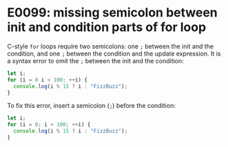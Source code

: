 # E0099: missing semicolon between init and condition parts of for loop

C-style `for` loops require two semicolons: one `;` between the init and the
condition, and one `;` between the condition and the update expression. It is a
syntax error to omit the `;` between the init and the condition:

```javascript
let i;
for (i = 0 i < 100; ++i) {
  console.log(i % 15 ? i : "FizzBuzz");
}
```

To fix this error, insert a semicolon (`;`) before the condition:

```javascript
let i;
for (i = 0; i < 100; ++i) {
  console.log(i % 15 ? i : "FizzBuzz");
}
```
